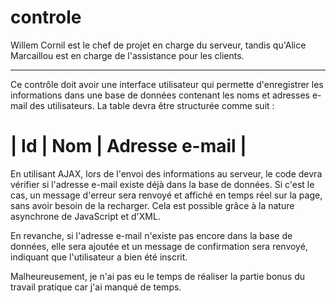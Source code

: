 # controle

Willem Cornil est le chef de projet en charge du serveur,
tandis qu'Alice Marcaillou est en charge de l'assistance pour les clients.

---

Ce contrôle doit avoir une interface utilisateur qui permette d'enregistrer les informations dans une base de données contenant les noms et adresses e-mail des utilisateurs. La table devra être structurée comme suit :

# | Id | Nom | Adresse e-mail |

En utilisant AJAX, lors de l'envoi des informations au serveur, le code devra vérifier si l'adresse e-mail existe déjà dans la base de données. Si c'est le cas, un message d'erreur sera renvoyé et affiché en temps réel sur la page, sans avoir besoin de la recharger. Cela est possible grâce à la nature asynchrone de JavaScript et d'XML.

En revanche, si l'adresse e-mail n'existe pas encore dans la base de données, elle sera ajoutée et un message de confirmation sera renvoyé, indiquant que l'utilisateur a bien été inscrit.

Malheureusement, je n'ai pas eu le temps de réaliser la partie bonus du travail pratique car j'ai manqué de temps.
